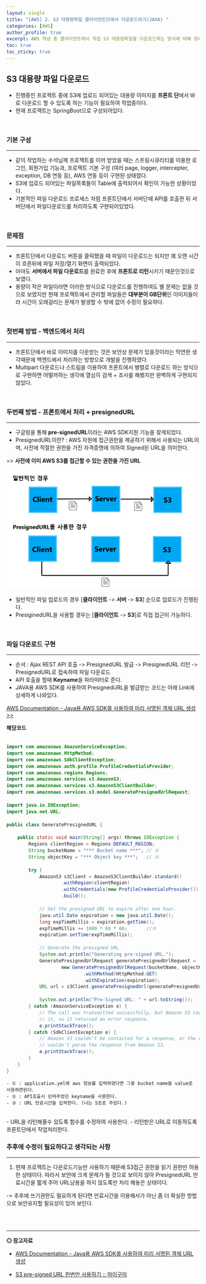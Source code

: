 ```yaml
---
layout: single
title: "[AWS] 2. S3 대용량파일 클라이언트단에서 다운로드하기(JAVA) "
categories: [AWS]
author_profile: true
excerpt: AWS 개념 중 클라이언트에서 직접 S3 대용량파일을 다운로드하는 방식에 대해 정리한다. 
toc: true
toc_sticky: true
---
```


## S3 대용량 파일 다운로드
- 진행중인 프로젝트 중에 S3에 업로드 되어있는 대용량 이미지를 **프론트 단**에서 바로 다운로드 할 수 있도록 하는 기능이 필요하여 작업중이다.
- 현재 프로젝트는 SpringBoot으로 구성되어있다.

<br>


### 기본 구성
--------------------
- 같이 작업하는 수석님께 프로젝트를 이어 받았을 때는 스프링시큐리티를 이용한 로그인, 회원가입 기능과, 프로젝트 기본 구성 (여러 page, logger, intercepter, exception, DB 연동 등), AWS 연동 등이 구현된 상태였다.
- S3에 업로드 되어있는 파일목록들이 Table에 출력되어서 확인이 가능한 상황이었다.
- 기본적인 파일 다운로드 프로세스 처럼 프론트단에서 서버단에 API를 호출한 뒤 서버단에서 파일다운로드를 처리하도록 구현되어있었다.

<br>

### 문제점
--------------------
- 프론트단에서 다운로드 버튼을 클릭했을 때 파일이 다운로드는 되지만 꽤 오랜 시간이 흐른뒤에 파일 저장/열기 화면이 출력되었다. 
- 아마도 **서버에서 파일 다운로드**를 완료한 후에 **프론트로 리턴**시키기 때문인것으로 보였다.
- 용량이 적은 파일이라면 이러한 방식으로 다운로드를 진행하여도 별 문제는 없을 것으로 보였지만 현재 프로젝트에서 관리할 파일들은 **대부분이 GB단위**인 이미지들이라 시간이 오래걸리는 문제가 발생할 수 밖에 없어 수정이 필요하다.

<br>

### 첫번째 방법 - 백엔드에서 처리
---------------------
- 프론트단에서 바로 이미지를 다운받는 것은 보안상 문제가 있을것이라는 막연한 생각때문에 백엔드에서 처리하는 방향으로 개발을 진행하였다.
- Multipart 다운로드나 스트림을 이용하여 프론트에서 병렬로 다운로드 하는 방식으로 구현하면 어떨까하는 생각에 열심히 검색 + 조사를 해봤지만 완벽하게 구현되지 않았다.


<br>

### 두번째 방법 - 프론트에서 처리 + presignedURL
---------------------
- 구글링을 통해 **pre-signedURL**이라는 AWS SDK지원 기능을 찾게되었다.
- PresignedURL이란? : AWS 자원에 접근권한을 제공하기 위해서 사용되는 URL이며, 사전에 적절한 권한을 가진 자격증명에 의하여 Signed된 URL을 의미한다.

=> **사전에 이미 AWS S3를 접근할 수 있는 권한을 가진 URL**

![deployment App](/assets/img/aws/2_s3_presignedurl_1.png)

- 일반적인 파일 업로드의 경우 [**클라이언트** -> **서버** -> **S3**] 순으로 업로드가 진행된다.
- PresiginedURL을 사용할 경우는 [**클라이언트** -> **S3**]로 직접 접근이 가능하다.

<br>

### 파일 다운로드 구현
------------
- 순서 :  Ajax REST API 호출 -> PresignedURL 발급 -> PresignedURL
리턴 -> PresignedURL로 접속하여 파일 다운로드
- API 호출을 할때 **Keyname**을 파라미터로 준다.
- JAVA용 AWS SDK를 사용하여 PresignedURL을 발급받는 코드는 아래 Link에 상세하게 나와있다.

[AWS Documentation - Java용 AWS SDK를 사용하여 미리 서명된 객체 URL 생성 >>](https://docs.aws.amazon.com/ko_kr/AmazonS3/latest/dev/ShareObjectPreSignedURLJavaSDK.html)<br>

**해당코드**

```java

import com.amazonaws.AmazonServiceException;
import com.amazonaws.HttpMethod;
import com.amazonaws.SdkClientException;
import com.amazonaws.auth.profile.ProfileCredentialsProvider;
import com.amazonaws.regions.Regions;
import com.amazonaws.services.s3.AmazonS3;
import com.amazonaws.services.s3.AmazonS3ClientBuilder;
import com.amazonaws.services.s3.model.GeneratePresignedUrlRequest;

import java.io.IOException;
import java.net.URL;

public class GeneratePresignedURL {

    public static void main(String[] args) throws IOException {
        Regions clientRegion = Regions.DEFAULT_REGION;
        String bucketName = "*** Bucket name ***"; // ①
        String objectKey = "*** Object key ***";   // ②

        try {
            AmazonS3 s3Client = AmazonS3ClientBuilder.standard()
                    .withRegion(clientRegion)
                    .withCredentials(new ProfileCredentialsProvider())
                    .build();

            // Set the presigned URL to expire after one hour.
            java.util.Date expiration = new java.util.Date();
            long expTimeMillis = expiration.getTime();
            expTimeMillis += 1000 * 60 * 60;       //③
            expiration.setTime(expTimeMillis);

            // Generate the presigned URL.
            System.out.println("Generating pre-signed URL.");
            GeneratePresignedUrlRequest generatePresignedUrlRequest =
                    new GeneratePresignedUrlRequest(bucketName, objectKey)
                            .withMethod(HttpMethod.GET)
                            .withExpiration(expiration);
            URL url = s3Client.generatePresignedUrl(generatePresignedUrlRequest);

            System.out.println("Pre-Signed URL: " + url.toString());
        } catch (AmazonServiceException e) {
            // The call was transmitted successfully, but Amazon S3 couldn't process 
            // it, so it returned an error response.
            e.printStackTrace();
        } catch (SdkClientException e) {
            // Amazon S3 couldn't be contacted for a response, or the client
            // couldn't parse the response from Amazon S3.
            e.printStackTrace();
        }
    }
}
```

    - ① : application.yml에 aws 정보를 입력하였다면 그중 bucket name을 value로 사용하면된다.
    - ② : API호출시 던져주었던 keyname을 사용한다.
    - ③ : URL 만료시간을 입력한다. (나는 5초로 주었다.)

<br>
- URL을 리턴해줄수 있도록 함수를 수정하여 사용한다.
- 리턴받은 URL로 이동하도록 프론트단에서 작업처리한다.

<br>

### 추후에 수정이 필요하다고 생각되는 사항
-------------------------
1. 현재 프로젝트는 다운로드기능만 사용하기 때문에 S3접근 권한을 읽기 권한만 허용한 상태이다. 따라서 보안에 크게 문제가 될 것으로 보이지 않아 PresignedURL 만료시간을 짧게 주어 URL남용을 하지 않도록만 처리 해놓은 상태이다.

-> 추후에 쓰기권한도 필요하게 된다면 만료시간을 이용해서가 아닌 좀 더 확실한 방법으로 보안유지할 필요성이 있어 보인다.



<br>
<br>

------------------
**◎ 참고자료**
- [AWS Documentation - Java용 AWS SDK를 사용하여 미리 서명된 객체 URL 생성](https://docs.aws.amazon.com/ko_kr/AmazonS3/latest/dev/ShareObjectPreSignedURLJavaSDK.html)

- [S3 pre-signed URL 한번만 사용하기 :: 마이구미](https://mygumi.tistory.com/380)
